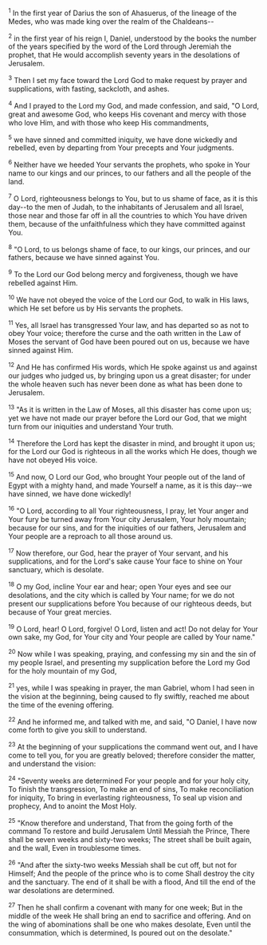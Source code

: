 <sup>1</sup> 
In the first year of Darius the son of Ahasuerus, of the lineage of the Medes, who was made king over the realm of the Chaldeans-- 

<sup>2</sup> 
in the first year of his reign I, Daniel, understood by the books the number of the years specified by the word of the Lord through Jeremiah the prophet, that He would accomplish seventy years in the desolations of Jerusalem. 

<sup>3</sup> 
Then I set my face toward the Lord God to make request by prayer and supplications, with fasting, sackcloth, and ashes. 

<sup>4</sup> 
And I prayed to the Lord my God, and made confession, and said, "O Lord, great and awesome God, who keeps His covenant and mercy with those who love Him, and with those who keep His commandments, 

<sup>5</sup> 
we have sinned and committed iniquity, we have done wickedly and rebelled, even by departing from Your precepts and Your judgments. 

<sup>6</sup> 
Neither have we heeded Your servants the prophets, who spoke in Your name to our kings and our princes, to our fathers and all the people of the land. 

<sup>7</sup> 
O Lord, righteousness belongs to You, but to us shame of face, as it is this day--to the men of Judah, to the inhabitants of Jerusalem and all Israel, those near and those far off in all the countries to which You have driven them, because of the unfaithfulness which they have committed against You. 

<sup>8</sup> 
"O Lord, to us belongs shame of face, to our kings, our princes, and our fathers, because we have sinned against You. 

<sup>9</sup> 
To the Lord our God belong mercy and forgiveness, though we have rebelled against Him. 

<sup>10</sup> 
We have not obeyed the voice of the Lord our God, to walk in His laws, which He set before us by His servants the prophets. 

<sup>11</sup> 
Yes, all Israel has transgressed Your law, and has departed so as not to obey Your voice; therefore the curse and the oath written in the Law of Moses the servant of God have been poured out on us, because we have sinned against Him. 

<sup>12</sup> 
And He has confirmed His words, which He spoke against us and against our judges who judged us, by bringing upon us a great disaster; for under the whole heaven such has never been done as what has been done to Jerusalem. 

<sup>13</sup> 
"As it is written in the Law of Moses, all this disaster has come upon us; yet we have not made our prayer before the Lord our God, that we might turn from our iniquities and understand Your truth. 

<sup>14</sup> 
Therefore the Lord has kept the disaster in mind, and brought it upon us; for the Lord our God is righteous in all the works which He does, though we have not obeyed His voice. 

<sup>15</sup> 
And now, O Lord our God, who brought Your people out of the land of Egypt with a mighty hand, and made Yourself a name, as it is this day--we have sinned, we have done wickedly! 

<sup>16</sup> 
"O Lord, according to all Your righteousness, I pray, let Your anger and Your fury be turned away from Your city Jerusalem, Your holy mountain; because for our sins, and for the iniquities of our fathers, Jerusalem and Your people are a reproach to all those around us. 

<sup>17</sup> 
Now therefore, our God, hear the prayer of Your servant, and his supplications, and for the Lord's sake cause Your face to shine on Your sanctuary, which is desolate. 

<sup>18</sup> 
O my God, incline Your ear and hear; open Your eyes and see our desolations, and the city which is called by Your name; for we do not present our supplications before You because of our righteous deeds, but because of Your great mercies. 

<sup>19</sup> 
O Lord, hear! O Lord, forgive! O Lord, listen and act! Do not delay for Your own sake, my God, for Your city and Your people are called by Your name." 

<sup>20</sup> 
Now while I was speaking, praying, and confessing my sin and the sin of my people Israel, and presenting my supplication before the Lord my God for the holy mountain of my God, 

<sup>21</sup> 
yes, while I was speaking in prayer, the man Gabriel, whom I had seen in the vision at the beginning, being caused to fly swiftly, reached me about the time of the evening offering. 

<sup>22</sup> 
And he informed me, and talked with me, and said, "O Daniel, I have now come forth to give you skill to understand. 

<sup>23</sup> 
At the beginning of your supplications the command went out, and I have come to tell you, for you are greatly beloved; therefore consider the matter, and understand the vision: 

<sup>24</sup> 
"Seventy weeks are determined For your people and for your holy city, To finish the transgression, To make an end of sins, To make reconciliation for iniquity, To bring in everlasting righteousness, To seal up vision and prophecy, And to anoint the Most Holy. 

<sup>25</sup> 
"Know therefore and understand, That from the going forth of the command To restore and build Jerusalem Until Messiah the Prince, There shall be seven weeks and sixty-two weeks; The street shall be built again, and the wall, Even in troublesome times. 

<sup>26</sup> 
"And after the sixty-two weeks Messiah shall be cut off, but not for Himself; And the people of the prince who is to come Shall destroy the city and the sanctuary. The end of it shall be with a flood, And till the end of the war desolations are determined. 

<sup>27</sup> 
Then he shall confirm a covenant with many for one week; But in the middle of the week He shall bring an end to sacrifice and offering. And on the wing of abominations shall be one who makes desolate, Even until the consummation, which is determined, Is poured out on the desolate."